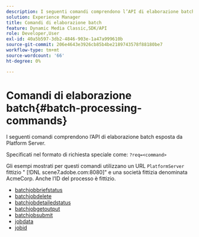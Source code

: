```yaml
---
description: I seguenti comandi comprendono l’API di elaborazione batch esposta da Platform Server.
solution: Experience Manager
title: Comandi di elaborazione batch
feature: Dynamic Media Classic,SDK/API
role: Developer,User
exl-id: 40a5b597-3db2-4846-903e-1a47a999610b
source-git-commit: 206e4643e3926cb85b4be2189743578f88180be7
workflow-type: tm+mt
source-wordcount: '66'
ht-degree: 0%

---
```


# Comandi di elaborazione batch{#batch-processing-commands}

I seguenti comandi comprendono l’API di elaborazione batch esposta da Platform Server.

Specificati nel formato di richiesta speciale come: `?req=<command>`

Gli esempi mostrati per questi comandi utilizzano un URL `PlatformServer` fittizio &quot; [!DNL scene7.adobe.com:8080]&quot; e una società fittizia denominata AcmeCorp. Anche l’ID del processo è fittizio.

* [batchjobbriefstatus](r-batchjobbriefstatus.md)
* [batchjobdelete](r-batchjobdelete.md)
* [batchjobdetailedstatus](r-batchjobdetailedstatus.md)
* [batchjobgetoutput](r-batchjobgetoutput.md)
* [batchjobsubmit](r-batchjobsubmit.md)
* [jobdata](r-jobdata.md)
* [jobid](r-jobid.md)

